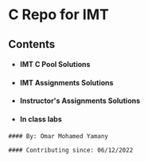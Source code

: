 # C Repo for IMT



## Contents

- #### IMT C Pool Solutions
- #### IMT Assignments Solutions
- #### Instructor's Assignments Solutions
- #### In class labs

> 
	#### By: Omar Mohamed Yamany

	#### Contributing since: 06/12/2022